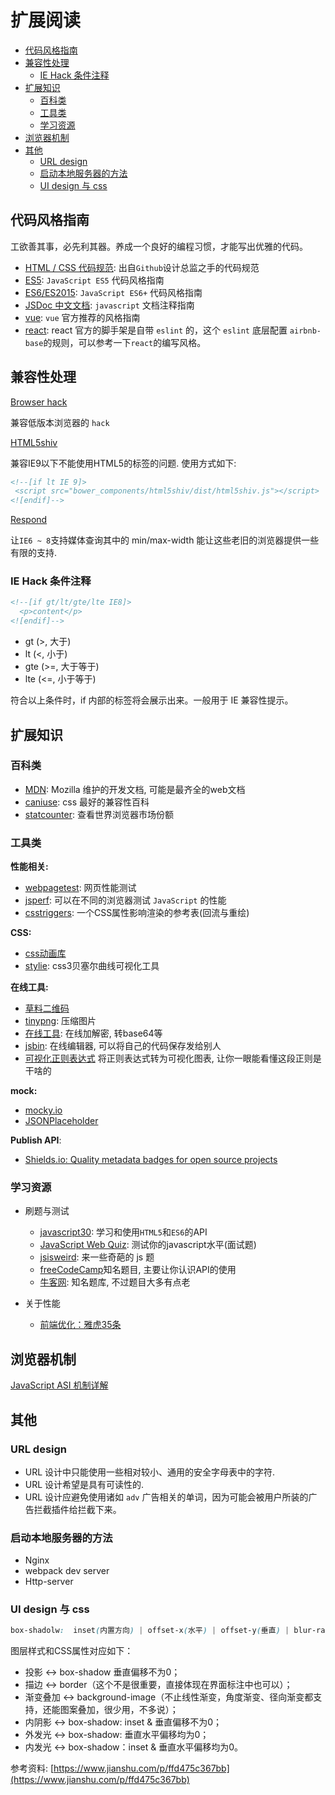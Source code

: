 <!-- omit in toc -->
# 扩展阅读

- [代码风格指南](#代码风格指南)
- [兼容性处理](#兼容性处理)
  - [IE Hack 条件注释](#ie-hack-条件注释)
- [扩展知识](#扩展知识)
  - [百科类](#百科类)
  - [工具类](#工具类)
  - [学习资源](#学习资源)
- [浏览器机制](#浏览器机制)
- [其他](#其他)
  - [URL design](#url-design)
  - [启动本地服务器的方法](#启动本地服务器的方法)
  - [UI design 与 css](#ui-design-与-css)

## 代码风格指南

工欲善其事，必先利其器。养成一个良好的编程习惯，才能写出优雅的代码。

- [HTML / CSS 代码规范](http://codeguide.bootcss.com): 出自`Github`设计总监之手的代码规范
- [ES5](./guide/ECMA-5): `JavaScript ES5` 代码风格指南  
- [ES6/ES2015](./guide/ECMA-6): `JavaScript ES6+` 代码风格指南
- [JSDoc 中文文档](http://www.css88.com/doc/jsdoc/): `javascript` 文档注释指南
- [vue](https://cn.vuejs.org/v2/style-guide/): `vue` 官方推荐的风格指南
- [react](https://github.com/yannickcr/eslint-plugin-react/tree/master/docs/rules): react 官方的脚手架是自带 `eslint` 的，这个 `eslint` 底层配置 `airbnb-base`的规则，可以参考一下`react`的编写风格。

## 兼容性处理

[Browser hack](http://browserhacks.com/)

兼容低版本浏览器的 `hack`

[HTML5shiv](https://github.com/aFarkas/html5shiv)

兼容IE9以下不能使用HTML5的标签的问题. 使用方式如下:

``` html
<!--[if lt IE 9]>
 <script src="bower_components/html5shiv/dist/html5shiv.js"></script>
<![endif]-->
```

[Respond](https://github.com/scottjehl/Respond)

让`IE6 ~ 8`支持媒体查询其中的 min/max-width 能让这些老旧的浏览器提供一些有限的支持.

### IE Hack 条件注释

``` html
<!--[if gt/lt/gte/lte IE8]>
  <p>content</p>
<![endif]-->
```

- gt (>, 大于)
- lt (<, 小于)
- gte (>=, 大于等于)
- lte (<=, 小于等于)

符合以上条件时，if 内部的标签将会展示出来。一般用于 IE 兼容性提示。

## 扩展知识

### 百科类

- [MDN](https://developer.mozilla.org/zh-CN/): Mozilla 维护的开发文档, 可能是最齐全的web文档
- [caniuse](https://caniuse.com/): css 最好的兼容性百科
- [statcounter](http://gs.statcounter.com/): 查看世界浏览器市场份额

### 工具类

**性能相关:**

- [webpagetest](www.webpagetest.org): 网页性能测试
- [jsperf](https://jsperf.com/): 可以在不同的浏览器测试 `JavaScript` 的性能
- [csstriggers](https://csstriggers.com/): 一个CSS属性影响渲染的参考表(回流与重绘)

**CSS:**

- [css动画库](http://elrumordelaluz.github.io/csshake/)
- [stylie](http://jeremyckahn.github.io/stylie/): css3贝塞尔曲线可视化工具

**在线工具:**

- [草料二维码](https://cli.im/)
- [tinypng](https://tinypng.com/): 压缩图片
- [在线工具](http://tool.oschina.net/encrypt?type=3): 在线加解密, 转base64等
- [jsbin](http://jsbin.com/?js,console,output): 在线编辑器, 可以将自己的代码保存发给别人
- [可视化正则表达式](https://regexper.com/) 将正则表达式转为可视化图表, 让你一眼能看懂这段正则是干啥的

**mock:**

- [mocky.io](https://www.mocky.io/)
- [JSONPlaceholder](http://jsonplaceholder.typicode.com/)

**Publish API**:

- [Shields.io: Quality metadata badges for open source projects](https://shields.io/#/)

### 学习资源

- 刷题与测试
  - [javascript30](https://javascript30.com/): 学习和使用`HTML5`和`ES6`的API
  - [JavaScript Web Quiz](http://davidshariff.com/js-quiz/#): 测试你的javascript水平(面试题)
  - [jsisweird](https://jsisweird.com/): 来一些奇葩的 js 题
  - [freeCodeCamp](https://freecodecamp.cn/home)知名题目, 主要让你认识API的使用
  - [牛客网](https://www.nowcoder.com/): 知名题库, 不过题目大多有点老

- 关于性能
  - [前端优化：雅虎35条](http://blog.csdn.net/magneto7/article/details/53140269)

## 浏览器机制

[JavaScript ASI 机制详解](https://segmentfault.com/a/1190000004548664)

## 其他

### URL design

- URL 设计中只能使用一些相对较小、通用的安全字母表中的字符.
- URL 设计希望是具有可读性的.
- URL 设计应避免使用诸如 `adv` 广告相关的单词，因为可能会被用户所装的广告拦截插件给拦截下来。

### 启动本地服务器的方法

- Nginx
- webpack dev server
- Http-server

### UI design 与 css

``` css
box-shadolw:  inset(内置方向) | offset-x(水平) | offset-y(垂直) | blur-radius(模糊半径) | spread-radius(扩散半径) | color(颜色)
```

图层样式和CSS属性对应如下：

- 投影 ↔ box-shadow 垂直偏移不为0；
- 描边 ↔ border（这个不是很重要，直接体现在界面标注中也可以）；
- 渐变叠加 ↔ background-image（不止线性渐变，角度渐变、径向渐变都支持，还能图案叠加，很少用，不多说）；
- 内阴影 ↔ box-shadow: inset & 垂直偏移不为0；
- 外发光 ↔ box-shadow: 垂直水平偏移均为0；
- 内发光 ↔ box-shadow：inset & 垂直水平偏移均为0。

参考资料: [https://www.jianshu.com/p/ffd475c367bb](https://www.jianshu.com/p/ffd475c367bb)
